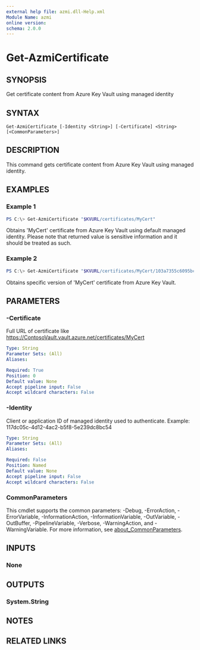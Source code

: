 ```yaml
---
external help file: azmi.dll-Help.xml
Module Name: azmi
online version:
schema: 2.0.0
---
```


# Get-AzmiCertificate

## SYNOPSIS
Get certificate content from Azure Key Vault using managed identity

## SYNTAX

```
Get-AzmiCertificate [-Identity <String>] [-Certificate] <String> [<CommonParameters>]
```

## DESCRIPTION
This command gets certificate content from Azure Key Vault using managed identity.

## EXAMPLES

### Example 1
```powershell
PS C:\> Get-AzmiCertificate "$KVURL/certificates/MyCert"
```

Obtains 'MyCert' certificate from Azure Key Vault using default managed identity.
Please note that returned value is sensitive information and it should be treated as such.

### Example 2
```powershell
PS C:\> Get-AzmiCertificate "$KVURL/certificates/MyCert/103a7355c6095bc78307b2db7b85b3c2"
```

Obtains specific version of 'MyCert' certificate from Azure Key Vault.

## PARAMETERS

### -Certificate
Full URL of certificate like https://ContosoVault.vault.azure.net/certificates/MyCert

```yaml
Type: String
Parameter Sets: (All)
Aliases:

Required: True
Position: 0
Default value: None
Accept pipeline input: False
Accept wildcard characters: False
```

### -Identity
Client or application ID of managed identity used to authenticate. Example: 117dc05c-4d12-4ac2-b5f8-5e239dc8bc54

```yaml
Type: String
Parameter Sets: (All)
Aliases:

Required: False
Position: Named
Default value: None
Accept pipeline input: False
Accept wildcard characters: False
```

### CommonParameters
This cmdlet supports the common parameters: -Debug, -ErrorAction, -ErrorVariable, -InformationAction, -InformationVariable, -OutVariable, -OutBuffer, -PipelineVariable, -Verbose, -WarningAction, and -WarningVariable. For more information, see [about_CommonParameters](http://go.microsoft.com/fwlink/?LinkID=113216).

## INPUTS

### None
## OUTPUTS

### System.String
## NOTES

## RELATED LINKS
